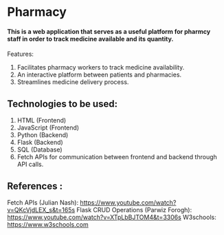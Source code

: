 # Pharmacy

#### This is a web application that serves as a useful platform for pharmcy staff in order to track medicine available and its quantity.

Features:

1. Facilitates pharmacy workers to track medicine availability.
2. An interactive platform between patients and pharmacies.
3. Streamlines medicine delivery process.

## Technologies to be used:

1. HTML (Frontend)
2. JavaScript (Frontend)
3. Python (Backend)
4. Flask (Backend)
5. SQL (Database)
6. Fetch APIs for communication between frontend and backend through API calls.

## References :

Fetch APIs (Julian Nash): https://www.youtube.com/watch?v=QKcVjdLEX_s&t=165s
Flask CRUD Operations (Parwiz Forogh): https://www.youtube.com/watch?v=XTpLbBJTOM4&t=3306s
W3schools: https://www.w3schools.com
